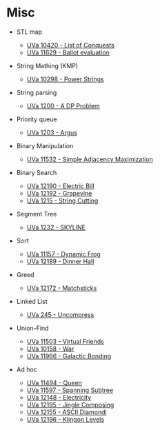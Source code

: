 # Misc

* STL map
  * [UVa 10420 - List of Conquests](http://uva.onlinejudge.org/index.php?option=com_onlinejudge&Itemid=8&page=show_problem&category=24&problem=1361)
  * [UVa 11629 - Ballot evaluation](http://uva.onlinejudge.org/index.php?option=com_onlinejudge&Itemid=8&page=show_problem&category=24&problem=2676)
  
* String Mathing (KMP)
  * [UVa 10298 - Power Strings](http://uva.onlinejudge.org/index.php?option=com_onlinejudge&Itemid=8&page=show_problem&category=24&problem=1239)
  
* String parsing  
  * [UVa 1200 - A DP Problem](http://uva.onlinejudge.org/index.php?option=com_onlinejudge&Itemid=8&category=247&page=show_problem&problem=3641)
  
* Priority queue
  * [UVa 1203 - Argus](http://uva.onlinejudge.org/index.php?option=com_onlinejudge&Itemid=8&page=show_problem&category=24&problem=3644)
  
* Binary Manipulation
  * [UVa 11532 - Simple Adjacency Maximization](http://uva.onlinejudge.org/index.php?option=com_onlinejudge&Itemid=8&page=show_problem&category=24&problem=2527)

* Binary Search
  * [UVa 12190 - Electric Bill](http://uva.onlinejudge.org/index.php?option=com_onlinejudge&Itemid=8&page=show_problem&category=24&problem=3342)
  * [UVa 12192 - Grapevine](http://uva.onlinejudge.org/index.php?option=com_onlinejudge&Itemid=8&page=show_problem&category=24&problem=3344) 
  * [UVa 1215 - String Cutting](http://uva.onlinejudge.org/index.php?option=com_onlinejudge&Itemid=8&page=show_problem&category=24&problem=3656)
  
* Segment Tree
  * [UVa 1232 - SKYLINE](http://uva.onlinejudge.org/index.php?option=com_onlinejudge&Itemid=8&page=show_problem&category=24&problem=3673)
  
* Sort
  * [UVa 11157 - Dynamic Frog](http://uva.onlinejudge.org/index.php?option=com_onlinejudge&Itemid=8&page=show_problem&category=24&problem=2098)  
  * [UVa 12189 - Dinner Hall](http://uva.onlinejudge.org/index.php?option=com_onlinejudge&Itemid=8&page=show_problem&category=24&problem=3341)
  
* Greed
  * [UVa 12172 - Matchsticks](http://uva.onlinejudge.org/index.php?option=com_onlinejudge&Itemid=8&page=show_problem&category=24&problem=3324)
  
* Linked List
  * [UVa 245 - Uncompress](http://uva.onlinejudge.org/index.php?option=com_onlinejudge&Itemid=8&page=show_problem&category=24&problem=181)
  
* Union-Find
  * [UVa 11503 - Virtual Friends](http://uva.onlinejudge.org/index.php?option=com_onlinejudge&Itemid=8&page=show_problem&category=24&problem=2498)
  * [UVa 10158 - War](http://uva.onlinejudge.org/index.php?option=com_onlinejudge&Itemid=8&page=show_problem&category=24&problem=1099)
  * [UVa 11966 - Galactic Bonding](http://uva.onlinejudge.org/index.php?option=com_onlinejudge&Itemid=8&page=show_problem&category=24&problem=3117)

* Ad hoc
  * [UVa 11494 - Queen](http://uva.onlinejudge.org/index.php?option=com_onlinejudge&Itemid=8&page=show_problem&category=24&problem=2489)
  * [UVa 11597 - Spanning Subtree](http://uva.onlinejudge.org/index.php?option=com_onlinejudge&Itemid=8&page=show_problem&category=24&problem=2644)  
  * [UVa 12148 - Electricity](http://uva.onlinejudge.org/index.php?option=com_onlinejudge&Itemid=8&page=show_problem&category=24&problem=3300)
  * [UVa 12195 - Jingle Composing](http://uva.onlinejudge.org/index.php?option=com_onlinejudge&Itemid=8&page=show_problem&category=24&problem=3347)
  * [UVa 12155 - ASCII Diamondi](http://uva.onlinejudge.org/index.php?option=com_onlinejudge&Itemid=8&page=show_problem&category=24&problem=3307)
  * [UVa 12196 - Klingon Levels](http://uva.onlinejudge.org/index.php?option=com_onlinejudge&Itemid=8&page=show_problem&category=24&problem=3348)
